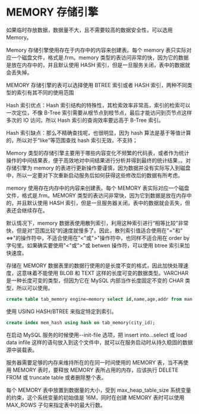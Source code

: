 # MEMORY 存储引擎

如果临时存放数据，数据量不大，且不需要较高的数据安全性，可以选用 Memory。

Memory 存储引擎使用存在于内存中的内容来创建表。每个 memory 表只实际对应一个磁盘文件，格式是.frm。memory 类型的表访问非常的快，因为它的数据是放在内存中的，并且默认使用 HASH 索引，但是一旦服务关闭，表中的数据就会丢失掉。

MEMORY 存储引擎的表可以选择使用 BTREE 索引或者 HASH 索引，两种不同类型的索引有其不同的使用范围

Hash 索引优点：Hash 索引结构的特殊性，其检索效率非常高，索引的检索可以一次定位，不像 B-Tree 索引需要从根节点到枝节点，最后才能访问到页节点这样多次的 IO 访问，所以 Hash 索引的查询效率要远高于 B-Tree 索引。

Hash 索引缺点：那么不精确查找呢，也很明显，因为 hash 算法是基于等值计算的，所以对于“like”等范围查找 hash 索引无效，不支持；

Memory 类型的存储引擎主要用于哪些内容变化不频繁的代码表，或者作为统计操作的中间结果表，便于高效地对中间结果进行分析并得到最终的统计结果，。对存储引擎为 memory 的表进行更新操作要谨慎，因为数据并没有实际写入到磁盘中，所以一定要对下次重新启动服务后如何获得这些修改后的数据有所考虑。

memory 使用存在内存中的内容来创建表。每个 MEMORY 表实际对应一个磁盘文件，格式是.frm。MEMORY 类型的表访问非常快，因为它到数据是放在内存中的，并且默认使用 HASH 索引，但是一旦服务器关闭，表中的数据就会丢失，但表还会继续存在。

默认情况下，memory 数据表使用散列索引，利用这种索引进行“相等比较”非常快，但是对“范围比较”的速度就慢多了。因此，散列索引值适合使用在"="和"<=>"的操作符中，不适合使用在"<"或">"操作符中，也同样不适合用在 order by 字句里。如果确实要使用"<"或">"或 betwen 操作符，可以使用 btree 索引来加快速度。

存储在 MEMORY 数据表里的数据行使用的是长度不变的格式，因此加快处理速度，这意味着不能使用 BLOB 和 TEXT 这样的长度可变的数据类型。VARCHAR 是一种长度可变的类型，但因为它在 MySQL 内部当作长度固定不变的 CHAR 类型，所以可以使用。

```sql
create table tab_memory engine=memory select id,name,age,addr from man order by id;
```

使用 USING HASH/BTREE 来指定特定到索引。

```sql
create index mem_hash using hash on tab_memory(city_id);
```

在启动 MySQL 服务的时候使用--init-file 选项，把 insert into...select 或 load data infile 这样的语句放入到这个文件中，就可以在服务启动时从持久稳固的数据源中装载表。

服务器需要足够的内存来维持所在的在同一时间使用的 MEMORY 表，当不再使用 MEMORY 表时，要释放 MEMORY 表所占用的内存，应该执行 DELETE FROM 或 truncate table 或者删除整个表。

每个 MEMORY 表中放置到数据量的大小，受到 max_heap_table_size 系统变量的约束，这个系统变量的初始值是 16M，同时在创建 MEMORY 表时可以使用 MAX_ROWS 子句来指定表中的最大行数。
